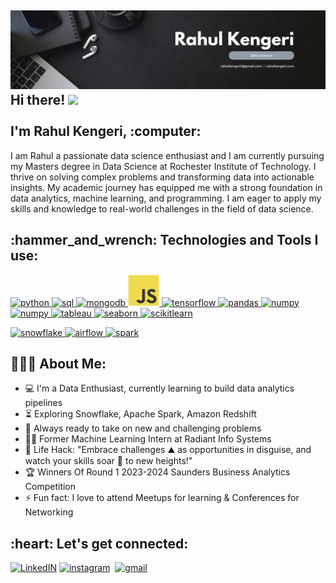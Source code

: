 <h2 align="left">
 <abc>
   <img src="https://github.com/ruby4785/ruby4785/blob/main/banner.png" alt="Banner">
  <br>Hi there! <img src="https://user-images.githubusercontent.com/42378118/110234147-e3259600-7f4e-11eb-95be-0c4047144dea.gif" width="30"><br>
  <br> I'm Rahul Kengeri, :computer:<br>
 </abc>
</h2> 
I am Rahul a passionate data science enthusiast and I am currently pursuing my Masters degree in Data Science at Rochester Institute of Technology. I thrive on solving complex problems and transforming data into actionable insights. My academic journey has equipped me with a strong foundation in data analytics, machine learning, and programming. I am eager to apply my skills and knowledge to real-world challenges in the field of data science.
<h2 align="left">:hammer_and_wrench: Technologies and Tools I use:</h2>
<p align="left">
    <a href="https://www.python.org/" target="_blank"> <img src="https://cdn.jsdelivr.net/gh/devicons/devicon/icons/python/python-original-wordmark.svg" alt="python" width="50" height="50"/> </a>
    <a href="https://www.mysql.com/" target="_blank"> <img src="https://cdn.jsdelivr.net/gh/devicons/devicon/icons/mysql/mysql-original-wordmark.svg" alt="sql" width="50" height="50"/> </a>
<a href="https://www.mongodb.com/" target="_blank"> <img src="https://cdn.jsdelivr.net/gh/devicons/devicon/icons/mongodb/mongodb-original-wordmark.svg" alt="mongodb" width="50" height="50"/> </a>
    <a href="https://developer.mozilla.org/en-US/docs/Web/JavaScript" target="_blank"> <img src="https://raw.githubusercontent.com/devicons/devicon/master/icons/javascript/javascript-original.svg" alt="javascript" width="50" height="50"/> </a>
<a href="https://www.tensorflow.org/" target="_blank"> <img src="https://www.gstatic.com/devrel-devsite/prod/v8332a5cec2b627575422eb634078b4a9892f3eac6f9006e54b6e9bbf0bfda91f/tensorflow/images/lockup.svg" alt="tensorflow" width="50" height="50"/> </a>
<a href="https://pandas.pydata.org/" target="_blank"> <img src="https://pandas.pydata.org/static/img/pandas_white.svg" alt="pandas" width="50" height="50"/> </a>
<a href="https://numpy.org/" target="_blank"> <img src="https://numpy.org/images/logo.svg" alt="numpy" width="50" height="50"/> </a>
 <a href="https://aws.amazon.com/" target="_blank"> <img src="https://5.imimg.com/data5/SELLER/Default/2021/8/NP/YN/DN/3775979/aws-logo.png" alt="numpy" width="50" height="50"/> </a>
  <a href="https://www.tableau.com/" target="_blank"> <img src="https://workforceedtech.org/wp-content/uploads/2019/03/Tableau_Logo_resized.png" alt="tableau" width="50" height="50"/> </a>
   <a href="https://seaborn.pydata.org/" target="_blank"> <img src="https://seaborn.pydata.org/_static/logo-wide-lightbg.svg" alt="seaborn" width="50" height="50"/> </a>
    <a href="https://scikit-learn.org/stable/" target="_blank"> <img src="https://images.g2crowd.com/uploads/product/image/social_landscape/social_landscape_77c883b19775c25838d2055fc2e7387e/scikit-learn.png" alt="scikitlearn" width="90" height="50"/> </a>
    </p>
    <a href="https://www.snowflake.com/en/" target="_blank"> <img src="https://miro.medium.com/max/1400/1*QMemhsbRiAFIE-oqJNf27w.png" alt="snowflake" width="80" height="50"/> </a>
   <a href="https://airflow.apache.org/" target="_blank"> <img src="https://th.bing.com/th/id/OIP.FJsMPN5kPMI7JuqhsaP7rAHaC3?rs=1&pid=ImgDetMain" alt="airflow" width="80" height="50"/> </a>
      <a href="https://spark.apache.org/" target="_blank"> <img src="https://spark.apache.org/images/spark-logo-rev.svg" alt="spark" width="80" height="50"/> </a>
    </p>

<h2 align="left">👨🏻‍💻 About Me:</h2>

- :computer: I'm a Data Enthusiast, currently learning to build data analytics pipelines
- :hourglass_flowing_sand: Exploring Snowflake, Apache Spark, Amazon Redshift
- :rocket: Always ready to take on new and challenging problems
- :man_technologist: Former Machine Learning Intern at Radiant Info Systems 
- :dart: Life Hack: "Embrace challenges :mountain: as opportunities in disguise, and watch your skills soar :rocket: to new heights!"
- :trophy: Winners Of Round 1 2023-2024 Saunders Business Analytics Competition
- :zap: Fun fact: I love to attend Meetups for learning & Conferences for Networking<br>

<h2 align="left">:heart: Let's get connected:</h2>

<a href='https://www.linkedin.com/in/rahul-gowda-kk/' target="_blank"><img alt='LinkedIN' src='https://img.shields.io/badge/Rahul_Kengeri-100000?style=for-the-badge&logo=LinkedIN&logoColor=white&labelColor=0072b1&color=0072b1'/></a>
<a href='https://www.instagram.com/rahul.gowda.kk/' target="_blank"><img alt='instagram' src='https://img.shields.io/badge/Rahul_Kengeri-100000?style=for-the-badge&logo=instagram&logoColor=white&labelColor=d62976&color=d62976'/></a>
<a href='https://www.rahulkengeri.com' target="_blank"><img alt='' src='https://img.shields.io/badge/rahulkengeri.com-100000?style=for-the-badge&logo=&logoColor=white&labelColor=605E5E&color=605E5E'/></a>
<a href='mailto:rahulkengeri1@gmail.com' target="_blank"><img alt='gmail' src='https://img.shields.io/badge/rahulkengeri1@gmail.com-100000?style=for-the-badge&logo=gmail&logoColor=white&labelColor=FB0000&color=FF0000'/></a>
